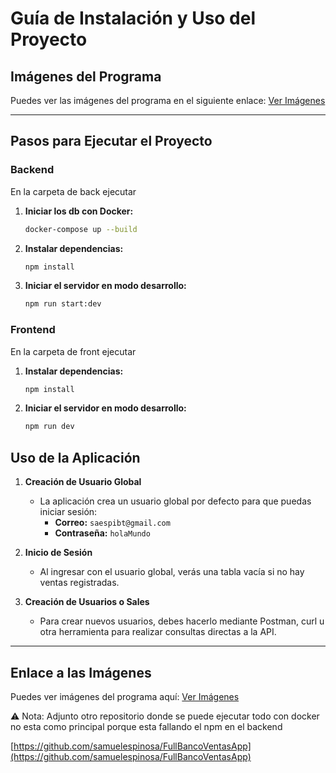 # Guía de Instalación y Uso del Proyecto

## Imágenes del Programa

Puedes ver las imágenes del programa en el siguiente enlace:
[Ver Imágenes](https://drive.google.com/drive/folders/1ffWSOnJLl_zvTM32pRdjqi0KcJRBdCk1?usp=sharing)

---

## Pasos para Ejecutar el Proyecto

### Backend

En la carpeta de back ejecutar 

1. **Iniciar los db con Docker:**

   ```sh
   docker-compose up --build
   ```

2. **Instalar dependencias:**

   ```sh
   npm install
   ```

3. **Iniciar el servidor en modo desarrollo:**

   ```sh
   npm run start:dev
   ```



### Frontend
En la carpeta de front ejecutar 

1. **Instalar dependencias:**

   ```sh
   npm install
   ```
  
2. **Iniciar el servidor en modo desarrollo:**

   ```sh
   npm run dev
   ```

## Uso de la Aplicación

1. **Creación de Usuario Global**

   - La aplicación crea un usuario global por defecto para que puedas iniciar sesión:
     - **Correo:** `saespibt@gmail.com`
     - **Contraseña:** `holaMundo`

2. **Inicio de Sesión**

   - Al ingresar con el usuario global, verás una tabla vacía si no hay ventas registradas.

3. **Creación de Usuarios o Sales**

   - Para crear nuevos usuarios, debes hacerlo mediante Postman, curl u otra herramienta para realizar consultas directas a la API.

---

## Enlace a las Imágenes

Puedes ver imágenes  del programa aquí:
[Ver Imágenes](https://drive.google.com/file/d/1oShbZ_rpsAewsApctX6UElkwOTl7cogc/view?usp=sharing)



⚠ Nota: Adjunto otro repositorio donde se puede ejecutar todo con docker no esta como principal porque esta fallando el npm en el backend

[https://github.com/samuelespinosa/FullBancoVentasApp](https://github.com/samuelespinosa/FullBancoVentasApp)
